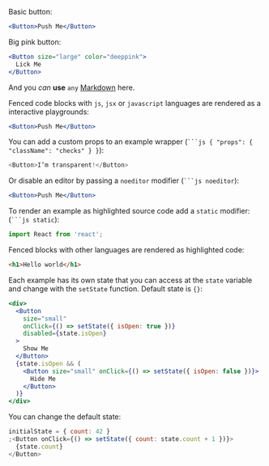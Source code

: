 Basic button:

```jsx
<Button>Push Me</Button>
```

Big pink button:

```jsx
<Button size="large" color="deeppink">
  Lick Me
</Button>
```

And you _can_ **use** `any` [Markdown](http://daringfireball.net/projects/markdown/) here.

Fenced code blocks with `js`, `jsx` or `javascript` languages are rendered as a interactive playgrounds:

```jsx
<Button>Push Me</Button>
```

You can add a custom props to an example wrapper (` ```js { "props": { "className": "checks" } } `):

```js { "props": { "className": "checks" } }
<Button>I’m transparent!</Button>
```

Or disable an editor by passing a `noeditor` modifier (` ```js noeditor `):

```jsx noeditor
<Button>Push Me</Button>
```

To render an example as highlighted source code add a `static` modifier: (` ```js static `):

```js static
import React from 'react';
```

Fenced blocks with other languages are rendered as highlighted code:

```html
<h1>Hello world</h1>
```

Each example has its own state that you can access at the `state` variable and change with the `setState` function. Default state is `{}`:

```jsx
<div>
  <Button
    size="small"
    onClick={() => setState({ isOpen: true })}
    disabled={state.isOpen}
  >
    Show Me
  </Button>
  {state.isOpen && (
    <Button size="small" onClick={() => setState({ isOpen: false })}>
      Hide Me
    </Button>
  )}
</div>
```

You can change the default state:

```jsx
initialState = { count: 42 }
;<Button onClick={() => setState({ count: state.count + 1 })}>
  {state.count}
</Button>
```